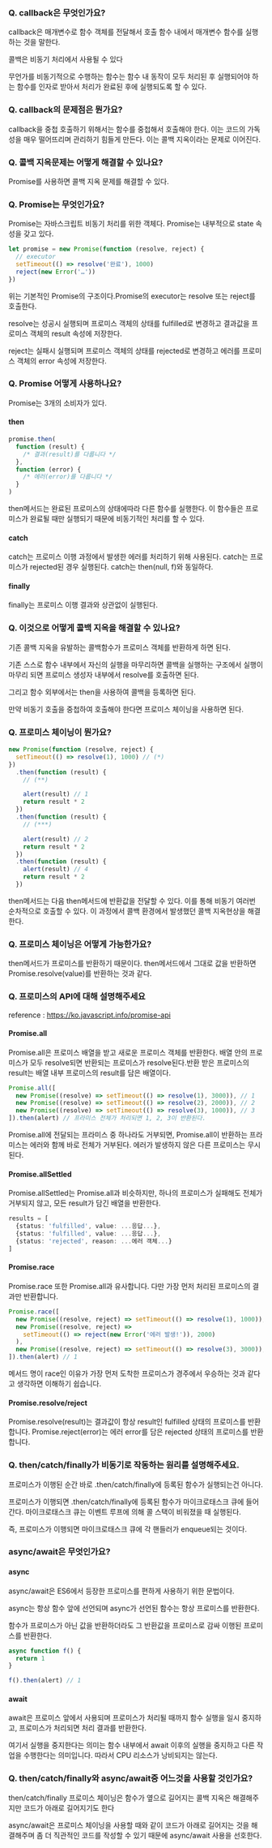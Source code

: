 ### Q. callback은 무엇인가요?

callback은 매개변수로 함수 객체를 전달해서 호출 함수 내에서 매개변수 함수를 실행하는 것을 말한다.

콜백은 비동기 처리에서 사용될 수 있다

무언가를 비동기적으로 수행하는 함수는 함수 내 동작이 모두 처리된 후 실행되어야 하는 함수를 인자로 받아서 처리가 완료된 후에 실행되도록 할 수 있다.

### Q. callback의 문제점은 뭔가요?

callback을 중첩 호출하기 위해서는 함수를 중첩해서 호출해야 한다.
이는 코드의 가독성을 매우 떨어뜨리며 관리하기 힘들게 만든다.
이는 콜백 지옥이라는 문제로 이어진다.

### Q. 콜백 지옥문제는 어떻게 해결할 수 있나요?

Promise를 사용하면 콜백 지옥 문제를 해결할 수 있다.

### Q. Promise는 무엇인가요?

Promise는 자바스크립트 비동기 처리를 위한 객체다.
Promise는 내부적으로 state 속성을 갖고 있다.

```js
let promise = new Promise(function (resolve, reject) {
  // executor
  setTimeout(() => resolve('완료'), 1000)
  reject(new Error('…'))
})
```

위는 기본적인 Promise의 구조이다.Promise의 executor는 resolve 또는 reject를 호출한다.

resolve는 성공시 실행되며 프로미스 객체의 상태를 fulfilled로 변경하고 결과값을 프로미스 객체의 result 속성에 저장한다.

reject는 실패시 실행되며 프로미스 객체의 상태를 rejected로 변경하고 에러를 프로미스 객체의 error 속성에 저장한다.

### Q. Promise 어떻게 사용하나요?

Promise는 3개의 소비자가 있다.

#### then

```ts
promise.then(
  function (result) {
    /* 결과(result)를 다룹니다 */
  },
  function (error) {
    /* 에러(error)를 다룹니다 */
  }
)
```

then메서드는 완료된 프로미스의 상태에따라 다른 함수를 실행한다. 이 함수들은 프로미스가 완료될 때만 실행되기 때문에 비동기적인 처리를 할 수 있다.

#### catch

catch는 프로미스 이행 과정에서 발생한 에러를 처리하기 위해 사용된다.
catch는 프로미스가 rejected된 경우 실행된다.
catch는 then(null, f)와 동일하다.

#### finally

finally는 프로미스 이행 결과와 상관없이 실행된다.

### Q. 이것으로 어떻게 콜백 지옥을 해결할 수 있나요?

기존 콜백 지옥을 유발하는 콜백함수가 프로미스 객체를 반환하게 하면 된다.

기존 스스로 함수 내부에서 자신의 실행을 마무리하면 콜백을 실행하는 구조에서 실행이 마무리 되면 프로미스 생성자 내부에서 resolve를 호출하면 된다.

그리고 함수 외부에서는 then을 사용하여 콜백을 등록하면 된다.

만약 비동기 호출을 중첩하여 호출해야 한다면 프로미스 체이닝을 사용하면 된다.

### Q. 프로미스 체이닝이 뭔가요?

```ts
new Promise(function (resolve, reject) {
  setTimeout(() => resolve(1), 1000) // (*)
})
  .then(function (result) {
    // (**)

    alert(result) // 1
    return result * 2
  })
  .then(function (result) {
    // (***)

    alert(result) // 2
    return result * 2
  })
  .then(function (result) {
    alert(result) // 4
    return result * 2
  })
```

then메서드는 다음 then메서드에 반환값을 전달할 수 있다.
이를 통해 비동기 여러번 순차적으로 호출할 수 있다.
이 과정에서 콜백 환경에서 발생했던 콜백 지옥현상을 해결한다.

### Q. 프로미스 체이닝은 어떻게 가능한가요?

then메서드가 프로미스를 반환하기 때문이다. then메서드에서 그대로 값을 반환하면 Promise.resolve(value)를 반환하는 것과 같다.

### Q. 프로미스의 API에 대해 설명해주세요

reference : https://ko.javascript.info/promise-api

#### Promise.all

Promise.all은 프로미스 배열을 받고 새로운 프로미스 객체를 반환한다.
배열 안의 프로미스가 모두 resolve되면 반환되는 프로미스가 resolve된다.반환 받은 프로미스의 result는 배열 내부 프로미스의 result를 담은 배열이다.

```ts
Promise.all([
  new Promise((resolve) => setTimeout(() => resolve(1), 3000)), // 1
  new Promise((resolve) => setTimeout(() => resolve(2), 2000)), // 2
  new Promise((resolve) => setTimeout(() => resolve(3), 1000)), // 3
]).then(alert) // 프라미스 전체가 처리되면 1, 2, 3이 반환된다.
```

Promise.all에 전달되는 프라미스 중 하나라도 거부되면, Promise.all이 반환하는 프라미스는 에러와 함께 바로 전체가 거부된다. 에러가 발생하지 않은 다른 프로미스는 무시된다.

#### Promise.allSettled

Promise.allSettled는 Promise.all과 비슷하지만, 하나의 프로미스가 실패해도 전체가 거부되지 않고, 모든 result가 담긴 배열을 반환한다.

```ts
results = [
  {status: 'fulfilled', value: ...응답...},
  {status: 'fulfilled', value: ...응답...},
  {status: 'rejected', reason: ...에러 객체...}
]
```

#### Promise.race

Promise.race 또한 Promise.all과 유사합니다. 다만 가장 먼저 처리된 프로미스의 결과만 반환합니다.

```ts
Promise.race([
  new Promise((resolve, reject) => setTimeout(() => resolve(1), 1000)),
  new Promise((resolve, reject) =>
    setTimeout(() => reject(new Error('에러 발생!')), 2000)
  ),
  new Promise((resolve, reject) => setTimeout(() => resolve(3), 3000)),
]).then(alert) // 1
```

메서드 명이 race인 이유가 가장 먼저 도착한 프로미스가 경주에서 우승하는 것과 같다고 생각하면 이해하기 쉽습니다.

#### Promise.resolve/reject

Promise.resolve(result)는 결과값이 항상 result인 fulfilled 상태의 프로미스를 반환합니다.
Promise.reject(error)는 에러 error를 담은 rejected 상태의 프로미스를 반환합니다.

### Q. then/catch/finally가 비동기로 작동하는 원리를 설명해주세요.

프로미스가 이행된 순간 바로 .then/catch/finally에 등록된 함수가 실행되는건 아니다.

프로미스가 이행되면 .then/catch/finally에 등록된 함수가 마이크로태스크 큐에 들어간다. 마이크로태스크 큐는 이벤트 루프에 의해 콜 스택이 비워졌을 때 실행된다.

즉, 프로미스가 이행되면 마이크로태스크 큐에 각 핸들러가 enqueue되는 것이다.

### async/await은 무엇인가요?

#### async

async/await은 ES6에서 등장한 프로미스를 편하게 사용하기 위한 문법이다.

async는 항상 함수 앞에 선언되며 async가 선언된 함수는 항상 프로미스를 반환한다.

함수가 프로미스가 아닌 값을 반환하더라도 그 반환값을 프로미스로 감싸 이행된 프로미스를 반환한다.

```ts
async function f() {
  return 1
}

f().then(alert) // 1
```

#### await

await은 프로미스 앞에서 사용되며 프로미스가 처리될 때까지 함수 실행을 일시 중지하고, 프로미스가 처리되면 처리 결과를 반환한다.

여기서 실행을 중지한다는 의미는 함수 내부에서 await 이후의 실행을 중지하고 다른 작업을 수행한다는 의미입니다. 따라서 CPU 리소스가 낭비되지는 않는다.

### Q. then/catch/finally와 async/await중 어느것을 사용할 것인가요?

then/catch/finally 프로미스 체이닝은 함수가 옆으로 길어지는 콜백 지옥은 해결해주지만 코드가 아래로 길어지기도 한다

async/await은 프로미스 체이닝을 사용할 때와 같이 코드가 아래로 길어지는 것을 해결해주며 좀 더 직관적인 코드를 작성할 수 있기 때문에 async/await 사용을 선호한다.

